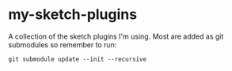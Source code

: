 # my-sketch-plugins

A collection of the sketch plugins I'm using. Most are added as git submodules so remember to run: 

```git submodule update --init --recursive```
